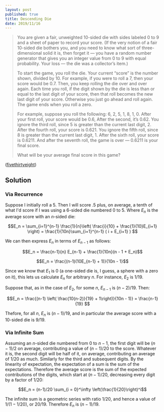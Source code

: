 ```yaml
---
layout: post
published: true
title: Descending Die
date: 2019/11/16
---
```



>You are given a fair, unweighted 10-sided die with sides labeled 0 to 9 and a sheet of paper to record your score. (If the very notion of a fair 10-sided die bothers you, and you need to know what sort of three-dimensional solid it is, then forget it — you have a random number generator that gives you an integer value from 0 to 9 with equal probability. Your loss — the die was a collector’s item.)
>
>To start the game, you roll the die. Your current “score” is the number shown, divided by 10. For example, if you were to roll a 7, then your score would be 0.7. Then, you keep rolling the die over and over again. Each time you roll, if the digit shown by the die is less than or equal to the last digit of your score, then that roll becomes the new last digit of your score. Otherwise you just go ahead and roll again. The game ends when you roll a zero.
>
>For example, suppose you roll the following: 6, 2, 5, 1, 8, 1, 0. After your first roll, your score would be 0.6, After the second, it’s 0.62. You ignore the third roll, since 5 is greater than the current last digit, 2. After the fourth roll, your score is 0.621. You ignore the fifth roll, since 8 is greater than the current last digit, 1. After the sixth roll, your score is 0.6211. And after the seventh roll, the game is over — 0.6211 is your final score.
>
>What will be your average final score in this game?

<!--more-->

([fivethirtyeight](https://fivethirtyeight.com/features/how-low-can-you-roll/))

## Solution

### Via Recurrence

Suppose I initially roll a $5$. Then I will score $.5$ plus, on average, a tenth of what I'd score if I was using a $6$-sided die numbered $0$ to $5$. Where $E_n$ is the average score with an $n$-sided die:

$$E_n = \sum_{i=1}^{n-1} \frac{1}{n}\left( \frac{i}{10} + \frac{1}{10}E_{i+1} \right)
= \frac{1}{10n}\sum_{i=1}^{n-1} ( i + E_{i+1} )
$$

We can then express $E_n$ in terms of $E_{n-1}$ as follows:

$$E_n =  \frac{n-1}{n} E_{n-1} + \frac{1}{10n}(n - 1 + E_n)$$

$$E_n = \frac{(n-1)(10E_{n-1} + 1)}{10n - 1}$$

Since we know that $E_1$ is $0$ (a one-sided die is, I guess, a sphere with a zero on it), this lets us calculate $E_n$ for arbitrary $n$. For instance, $E_2$ is $1/19$. 

Suppose that, as in the case of $E_2$, for some $n$, $E_{n-1}$ is $(n-2)/19$. Then:

$$E_n = \frac{(n-1) \left( \frac{10(n-2)}{19} + 1\right)}{10n - 1)}
= \frac{n-1}{19}
$$

Thefore, for all $n$, $E_n$ is $(n-1)/19$, and in particular the average score with a $10$-sided die is $9/19$.

### Via Infinite Sum

Assuming an $n$-sided die numbered from $0$ to $n-1$, the first digit will be $(n-1)/2$ on average, contributing a value of $(n-1)/20$ to the score. Whatever it is, the second digit will be half of it, on average, contributing an average of $1/20$ as much. Similarly for the third and subsequent digits. By the linearity of expectation, the expectation of a sum is the sum of the expectations.  Therefore the average score is the sum of the expected contributions of the digits, which start at $(n-1)/20$, decreasing every digit by a factor of $1/20$:

$$E_n = (n-1)/20 \sum_{i = 0}^\infty \left(\frac{1}{20}\right)^i$$

The infinite sum is a geometric series with ratio $1/20$, and hence a value of $1/(1 - 1/20)$, or $20/19$. Therefore $E_n$ is $(n-1)/19$. 

<br>